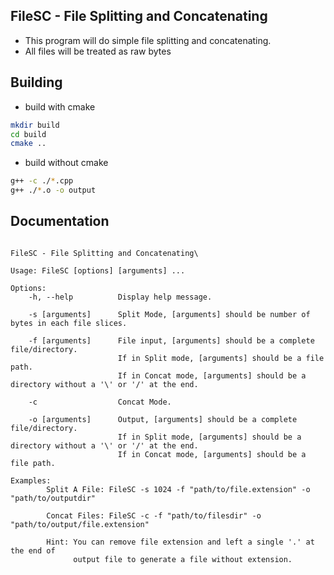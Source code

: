 ## FileSC - File Splitting and Concatenating

* This program will do simple file splitting and concatenating.
* All files will be treated as raw bytes

## Building

* build with cmake
```sh
mkdir build
cd build
cmake ..
```
* build without cmake
```sh
g++ -c ./*.cpp
g++ ./*.o -o output
```

## Documentation
```

FileSC - File Splitting and Concatenating\

Usage: FileSC [options] [arguments] ...

Options:
    -h, --help          Display help message.
    
    -s [arguments]      Split Mode, [arguments] should be number of bytes in each file slices.
    
    -f [arguments]      File input, [arguments] should be a complete file/directory.
                        If in Split mode, [arguments] should be a file path.
                        If in Concat mode, [arguments] should be a directory without a '\' or '/' at the end.
    
    -c                  Concat Mode.
    
    -o [arguments]      Output, [arguments] should be a complete file/directory.
                        If in Split mode, [arguments] should be a directory without a '\' or '/' at the end.
                        If in Concat mode, [arguments] should be a file path.
    
Examples:
        Split A File: FileSC -s 1024 -f "path/to/file.extension" -o "path/to/outputdir"
        
        Concat Files: FileSC -c -f "path/to/filesdir" -o "path/to/output/file.extension"
        
        Hint: You can remove file extension and left a single '.' at the end of
              output file to generate a file without extension.
```